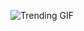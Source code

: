 
<!-- GIF_SECTION -->
![Trending GIF](https://media2.giphy.com/media/v1.Y2lkPThiYjIxNzcydDVwbXV1a2N2dmwyczU0eWw2ZnZubGNzbTk2YXE1YTB5YTR0cmxlcyZlcD12MV9naWZzX3NlYXJjaCZjdD1n/DPGX0o6YqNwbVC4sB1/giphy.gif)
<!-- END_GIF_SECTION -->
